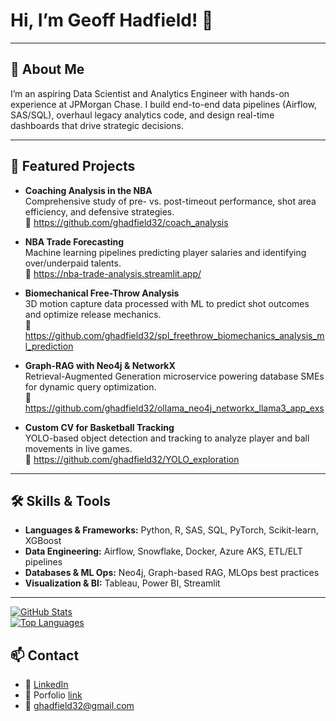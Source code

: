 # Hi, I’m Geoff Hadfield! 👋

---

## 🔭 About Me
I’m an aspiring Data Scientist and Analytics Engineer with hands-on experience at JPMorgan Chase. I build end-to-end data pipelines (Airflow, SAS/SQL), overhaul legacy analytics code, and design real-time dashboards that drive strategic decisions.

---

## 🚀 Featured Projects
- **Coaching Analysis in the NBA**  
  Comprehensive study of pre- vs. post-timeout performance, shot area efficiency, and defensive strategies.  
  🔗 https://github.com/ghadfield32/coach_analysis

- **NBA Trade Forecasting**  
  Machine learning pipelines predicting player salaries and identifying over/underpaid talents.  
  🔗 https://nba-trade-analysis.streamlit.app/

- **Biomechanical Free-Throw Analysis**  
  3D motion capture data processed with ML to predict shot outcomes and optimize release mechanics.  
  🔗 https://github.com/ghadfield32/spl_freethrow_biomechanics_analysis_ml_prediction

- **Graph-RAG with Neo4j & NetworkX**  
  Retrieval-Augmented Generation microservice powering database SMEs for dynamic query optimization.  
  🔗 https://github.com/ghadfield32/ollama_neo4j_networkx_llama3_app_exs

- **Custom CV for Basketball Tracking**  
  YOLO-based object detection and tracking to analyze player and ball movements in live games.  
  🔗 https://github.com/ghadfield32/YOLO_exploration

---

## 🛠️ Skills & Tools
- **Languages & Frameworks:** Python, R, SAS, SQL, PyTorch, Scikit-learn, XGBoost  
- **Data Engineering:** Airflow, Snowflake, Docker, Azure AKS, ETL/ELT pipelines  
- **Databases & ML Ops:** Neo4j, Graph-based RAG, MLOps best practices  
- **Visualization & BI:** Tableau, Power BI, Streamlit

---

[![GitHub Stats](https://github-readme-stats.vercel.app/api?username=ghadfield32&show_icons=true&theme=radical)](https://github.com/ghadfield32)  
[![Top Languages](https://github-readme-stats.vercel.app/api/top-langs/?username=ghadfield32&layout=compact)](https://github.com/ghadfield32)


## 📫 Contact
- 🔗 [LinkedIn](https://www.linkedin.com/in/geoffhadfield32)
- 📄 Porfolio [link](https://www.datascienceportfol.io/ghadfield32)
- 📧 ghadfield32@gmail.com

